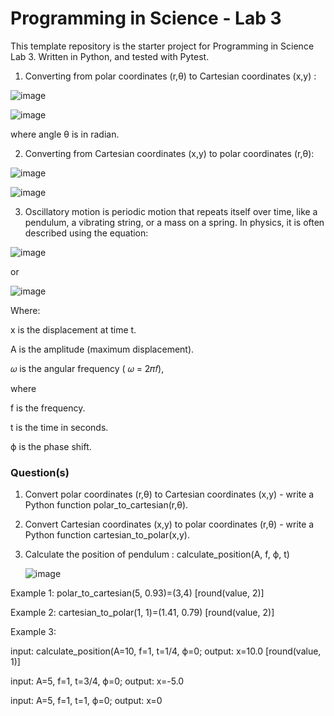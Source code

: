 # Programming in Science - Lab 3
This template repository is the starter project for Programming in Science Lab 3. Written in Python, and tested with Pytest.

1. Converting from polar coordinates (r,θ) to Cartesian coordinates (x,y) :

![image](https://github.com/user-attachments/assets/ec53c19a-6f58-4766-a2d6-0d6e745a7056)

![image](https://github.com/user-attachments/assets/8795d139-912b-4129-9ffa-ff85b8cea833)

where angle θ is in radian.

2. Converting from Cartesian coordinates (x,y) to polar coordinates (r,θ):

![image](https://github.com/user-attachments/assets/9f7bb532-77fc-4bca-9ef4-dc182f83a913)

![image](https://github.com/user-attachments/assets/a2dde9f1-b6b6-43a8-9080-8d16eab196d7)



3. Oscillatory motion is periodic motion that repeats itself over time, like a pendulum, a vibrating string, or a mass on a spring. In physics, it is often described using the equation: 

![image](https://github.com/user-attachments/assets/a0683e32-04c9-4fb0-b2ac-934b8c2dbf16)

   or 
   
![image](https://github.com/user-attachments/assets/2ad4c530-1651-419a-803b-1e736330e994)



Where:

x is the displacement at time t.

A is the amplitude (maximum displacement).

𝜔 is the angular frequency ( 𝜔 = 2𝜋𝑓), 

where 

f is the frequency.

t is the time in seconds.

ϕ is the phase shift.


### Question(s)

1. Convert polar coordinates (r,θ) to Cartesian coordinates (x,y) - write a Python function polar_to_cartesian(r,θ).

2. Convert Cartesian coordinates (x,y) to polar coordinates (r,θ) - write a Python function cartesian_to_polar(x,y).

3. Calculate the position of pendulum :  calculate_position(A, f, ϕ, t)
  
   ![image](https://github.com/user-attachments/assets/2ad4c530-1651-419a-803b-1e736330e994)

Example 1: polar_to_cartesian(5, 0.93)=(3,4)      [round(value, 2)]

Example 2: cartesian_to_polar(1, 1)=(1.41, 0.79)  [round(value, 2)]

Example 3:

input: calculate_position(A=10, f=1, t=1/4, ϕ=0;  output: x=10.0    [round(value, 1)]

input:  A=5, f=1, t=3/4, ϕ=0;  output: x=-5.0

input:  A=5, f=1, t=1, ϕ=0;  output: x=0
